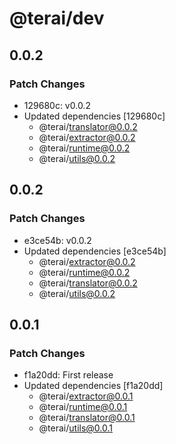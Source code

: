 # @terai/dev

## 0.0.2

### Patch Changes

- 129680c: v0.0.2
- Updated dependencies [129680c]
  - @terai/translator@0.0.2
  - @terai/extractor@0.0.2
  - @terai/runtime@0.0.2
  - @terai/utils@0.0.2

## 0.0.2

### Patch Changes

- e3ce54b: v0.0.2
- Updated dependencies [e3ce54b]
  - @terai/extractor@0.0.2
  - @terai/runtime@0.0.2
  - @terai/translator@0.0.2
  - @terai/utils@0.0.2

## 0.0.1

### Patch Changes

- f1a20dd: First release
- Updated dependencies [f1a20dd]
  - @terai/extractor@0.0.1
  - @terai/runtime@0.0.1
  - @terai/translator@0.0.1
  - @terai/utils@0.0.1
